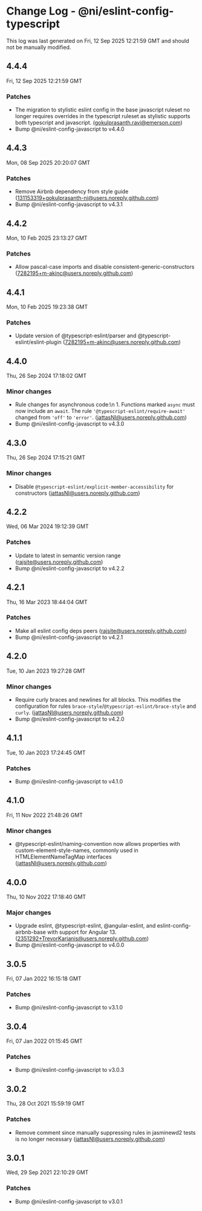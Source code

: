 # Change Log - @ni/eslint-config-typescript

This log was last generated on Fri, 12 Sep 2025 12:21:59 GMT and should not be manually modified.

<!-- Start content -->

## 4.4.4

Fri, 12 Sep 2025 12:21:59 GMT

### Patches

- The migration to stylistic eslint config in the base javascript ruleset no longer requires overrides in the typescript ruleset as stylistic supports both typescript and javascript. (gokulprasanth.ravi@emerson.com)
- Bump @ni/eslint-config-javascript to v4.4.0

## 4.4.3

Mon, 08 Sep 2025 20:20:07 GMT

### Patches

- Remove Airbnb dependency from style guide (131153319+gokulprasanth-ni@users.noreply.github.com)
- Bump @ni/eslint-config-javascript to v4.3.1

## 4.4.2

Mon, 10 Feb 2025 23:13:27 GMT

### Patches

- Allow pascal-case imports and disable consistent-generic-constructors (7282195+m-akinc@users.noreply.github.com)

## 4.4.1

Mon, 10 Feb 2025 19:23:38 GMT

### Patches

- Update version of @typescript-eslint/parser and @typescript-eslint/eslint-plugin (7282195+m-akinc@users.noreply.github.com)

## 4.4.0

Thu, 26 Sep 2024 17:18:02 GMT

### Minor changes

- Rule changes for asynchronous code:\n 1. Functions marked `async` must now include an `await`. The rule `'@typescript-eslint/require-await'` changed from `'off'` to `'error'`. (jattasNI@users.noreply.github.com)
- Bump @ni/eslint-config-javascript to v4.3.0

## 4.3.0

Thu, 26 Sep 2024 17:15:21 GMT

### Minor changes

- Disable `@typescript-eslint/explicit-member-accessibility` for constructors (jattasNI@users.noreply.github.com)

## 4.2.2

Wed, 06 Mar 2024 19:12:39 GMT

### Patches

- Update to latest in semantic version range (rajsite@users.noreply.github.com)
- Bump @ni/eslint-config-javascript to v4.2.2

## 4.2.1

Thu, 16 Mar 2023 18:44:04 GMT

### Patches

- Make all eslint config deps peers (rajsite@users.noreply.github.com)
- Bump @ni/eslint-config-javascript to v4.2.1

## 4.2.0

Tue, 10 Jan 2023 19:27:28 GMT

### Minor changes

- Require curly braces and newlines for all blocks.  This modifies the configuration for rules `brace-style`/`@typescript-eslint/brace-style` and `curly`. (jattasNI@users.noreply.github.com)
- Bump @ni/eslint-config-javascript to v4.2.0

## 4.1.1

Tue, 10 Jan 2023 17:24:45 GMT

### Patches

- Bump @ni/eslint-config-javascript to v4.1.0

## 4.1.0

Fri, 11 Nov 2022 21:48:26 GMT

### Minor changes

- @typescript-eslint/naming-convention now allows properties with custom-element-style-names, commonly used in HTMLElementNameTagMap interfaces (jattasNI@users.noreply.github.com)

## 4.0.0

Thu, 10 Nov 2022 17:18:40 GMT

### Major changes

- Upgrade eslint, @typescript-eslint, @angular-eslint, and eslint-config-airbnb-base with support for Angular 13. (2351292+TrevorKarjanis@users.noreply.github.com)
- Bump @ni/eslint-config-javascript to v4.0.0

## 3.0.5

Fri, 07 Jan 2022 16:15:18 GMT

### Patches

- Bump @ni/eslint-config-javascript to v3.1.0

## 3.0.4

Fri, 07 Jan 2022 01:15:45 GMT

### Patches

- Bump @ni/eslint-config-javascript to v3.0.3

## 3.0.2

Thu, 28 Oct 2021 15:59:19 GMT

### Patches

- Remove comment since manually suppressing rules in jasminewd2 tests is no longer necessary (jattasNI@users.noreply.github.com)

## 3.0.1

Wed, 29 Sep 2021 22:10:29 GMT

### Patches

- Bump @ni/eslint-config-javascript to v3.0.1
